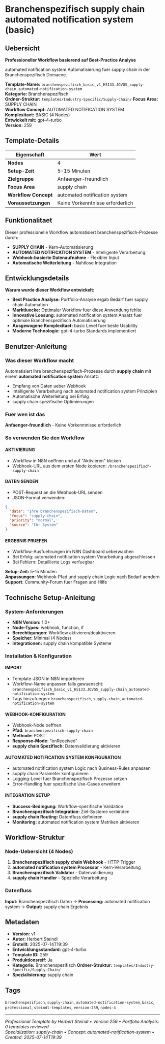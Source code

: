 # Branchenspezifisch supply chain automated notification system (basic)

## Uebersicht

**Professioneller Workflow basierend auf Best-Practice Analyse**

automated notification system Automatisierung fuer supply chain in der Branchenspezifisch Domaene.

**Template-Name:** `branchenspezifisch_basic_v1_HS133.JQVGS_supply-chain_automated-notification-system`  
**Kategorie:** Branchenspezifisch  
**Ordner-Struktur:** `templates/Industry-Specific/Supply-Chain/`
**Focus Area:** SUPPLY CHAIN  
**Workflow Concept:** AUTOMATED NOTIFICATION SYSTEM  
**Komplexitaet:** BASIC (4 Nodes)  
**Entwickelt mit:** gpt-4-turbo  
**Version:** 259

## Template-Details

| **Eigenschaft** | **Wert** |
|------------------|----------|
| **Nodes** | 4 |
| **Setup-Zeit** | 5-15 Minuten |
| **Zielgruppe** | Anfaenger-freundlich |
| **Focus Area** | supply chain |
| **Workflow Concept** | automated notification system |
| **Voraussetzungen** | Keine Vorkenntnisse erforderlich |

## Funktionalitaet

Dieser professionelle Workflow automatisiert branchenspezifisch-Prozesse durch:
- **SUPPLY CHAIN** - Kern-Automatisierung
- **AUTOMATED NOTIFICATION SYSTEM** - Intelligente Verarbeitung
- **Webhook-basierte Datenaufnahme** - Flexibler Input
- **Automatische Weiterleitung** - Nahtlose Integration



## Entwicklungsdetails

**Warum wurde dieser Workflow entwickelt:**
- **Best Practice Analyse:** Portfolio-Analyse ergab Bedarf fuer supply chain Automation
- **Marktluecke:** Optimaler Workflow fuer diese Anwendung fehlte
- **Innovative Loesung:** automated notification system Ansatz fuer optimale Branchenspezifisch Automatisierung
- **Ausgewogene Komplexitaet:** basic Level fuer beste Usability
- **Moderne Technologie:** gpt-4-turbo Standards implementiert

## Benutzer-Anleitung

### Was dieser Workflow macht
Automatisiert Ihre branchenspezifisch-Prozesse durch **supply chain** mit einem **automated notification system** Ansatz:
- Empfang von Daten ueber Webhook
- Intelligente Verarbeitung nach automated notification system Prinzipien
- Automatische Weiterleitung bei Erfolg
- supply chain spezifische Optimierungen

### Fuer wen ist das
**Anfaenger-freundlich** - Keine Vorkenntnisse erforderlich

### So verwenden Sie den Workflow

#### AKTIVIERUNG
- Workflow in N8N oeffnen und auf "Aktivieren" klicken
- Webhook-URL aus dem ersten Node kopieren: `/branchenspezifisch-supply-chain`

#### DATEN SENDEN
- POST-Request an die Webhook-URL senden
- JSON-Format verwenden:
```json
{
  "data": "Ihre branchenspezifisch-Daten",
  "focus": "supply-chain",
  "priority": "normal",
  "source": "Ihr System"
}
```

#### ERGEBNIS PRUEFEN
- Workflow-Ausfuehrungen im N8N Dashboard ueberwachen
- Bei Erfolg: automated notification system Verarbeitung abgeschlossen
- Bei Fehlern: Detaillierte Logs verfuegbar

**Setup-Zeit:** 5-15 Minuten  
**Anpassungen:** Webhook-Pfad und supply chain Logic nach Bedarf aendern  
**Support:** Community-Forum fuer Fragen und Hilfe

## Technische Setup-Anleitung

### System-Anforderungen
- **N8N Version:** 1.0+ 
- **Node-Types:** webhook, function, if
- **Berechtigungen:** Workflow aktivieren/deaktivieren
- **Speicher:** Minimal (4 Nodes)
- **Integrationen:** supply chain kompatible Systeme

### Installation & Konfiguration

#### IMPORT
- Template-JSON in N8N importieren
- Workflow-Name anpassen falls gewuenscht: `branchenspezifisch_basic_v1_HS133.JQVGS_supply-chain_automated-notification-system`
- Tags hinzufuegen: `branchenspezifisch`, `supply-chain`, `automated-notification-system`

#### WEBHOOK-KONFIGURATION
- Webhook-Node oeffnen
- **Pfad:** `branchenspezifisch-supply-chain`
- **Methode:** POST
- **Response-Mode:** "onReceived"
- **supply chain Spezifisch:** Datenvalidierung aktivieren

#### AUTOMATED NOTIFICATION SYSTEM KONFIGURATION
- automated notification system Logic nach Business-Rules anpassen
- supply chain Parameter konfigurieren
- Logging-Level fuer Branchenspezifisch Prozesse setzen
- Error-Handling fuer spezifische Use-Cases erweitern

#### INTEGRATION SETUP
- **Success-Bedingung:** Workflow-spezifische Validation
- **Branchenspezifisch Integration:** Ziel-Systeme verbinden
- **supply chain Routing:** Datenfluss definieren
- **Monitoring:** automated notification system Metriken aktivieren

## Workflow-Struktur

### Node-Uebersicht (4 Nodes)

1. **Branchenspezifisch supply chain Webhook** - HTTP-Trigger
2. **automated notification system Processor** - Kern-Verarbeitung
3. **Branchenspezifisch Validator** - Datenvalidierung
4. **supply chain Handler** - Spezielle Verarbeitung







### Datenfluss
**Input:** Branchenspezifisch Daten -> **Processing:** automated notification system -> **Output:** supply chain Ergebnis

## Metadaten

- **Version:** v1
- **Autor:** Herbert Steindl
- **Erstellt:** 2025-07-14T19:39
- **Entwicklungsstandard:** gpt-4-turbo
- **Template ID:** 259
- **Produktionsreif:** Ja
- **Kategorie:** Branchenspezifisch
**Ordner-Struktur:** `templates/Industry-Specific/Supply-Chain/`
- **Spezialisierung:** supply chain

## Tags

`branchenspezifisch`, `supply-chain`, `automated-notification-system`, `basic`, `professional`, `steindl-templates`, `version-259`, `nodes-4`

---

*Professional Template by Herbert Steindl • Version 259 • Portfolio Analysis: 0 templates reviewed*  
*Specialization: supply-chain • Concept: automated-notification-system • Created: 2025-07-14T19:39*